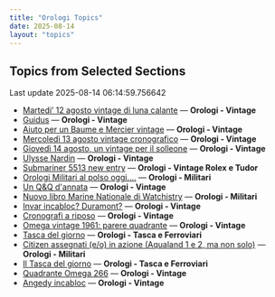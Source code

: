```yaml
---
title: "Orologi Topics"
date: 2025-08-14
layout: "topics"
---
```


## Topics from Selected Sections

Last update 2025-08-14 06:14:59.756642

- [Martedi’ 12 agosto vintage di luna calante](https://orologi.forumfree.it/?t=80788569) — **Orologi - Vintage**
- [Guidus](https://orologi.forumfree.it/?t=80789694) — **Orologi - Vintage**
- [Aiuto per un Baume e Mercier vintage](https://orologi.forumfree.it/?t=80789983) — **Orologi - Vintage**
- [Mercoledì 13 agosto vintage cronografico](https://orologi.forumfree.it/?t=80789189) — **Orologi - Vintage**
- [Giovedì 14 agosto, un vintage per il solleone](https://orologi.forumfree.it/?t=80790050) — **Orologi - Vintage**
- [Ulysse Nardin](https://orologi.forumfree.it/?t=80789567) — **Orologi - Vintage**
- [Submariner 5513 new entry](https://orologi.forumfree.it/?t=80758006) — **Orologi - Vintage Rolex e Tudor**
- [Orologi Militari al polso oggi….](https://orologi.forumfree.it/?t=80440118) — **Orologi - Militari**
- [Un Q&Q d'annata](https://orologi.forumfree.it/?t=80790003) — **Orologi - Vintage**
- [Nuovo libro Marine Nationale di Watchistry](https://orologi.forumfree.it/?t=80762898) — **Orologi - Militari**
- [Invar incabloc? Duramont?](https://orologi.forumfree.it/?t=80789840) — **Orologi - Vintage**
- [Cronografi a riposo](https://orologi.forumfree.it/?t=80784502) — **Orologi - Vintage**
- [Omega vintage 1961: parere quadrante](https://orologi.forumfree.it/?t=79624136) — **Orologi - Vintage**
- [Tasca del giorno](https://orologi.forumfree.it/?t=80789645) — **Orologi - Tasca e Ferroviari**
- [Citizen assegnati (e/o) in azione (Aqualand 1 e 2, ma non solo)](https://orologi.forumfree.it/?t=77358351) — **Orologi - Militari**
- [Il Tasca del giorno](https://orologi.forumfree.it/?t=80702163) — **Orologi - Tasca e Ferroviari**
- [Quadrante Omega 266](https://orologi.forumfree.it/?t=80788854) — **Orologi - Vintage**
- [Angedy incabloc](https://orologi.forumfree.it/?t=80787776) — **Orologi - Vintage**
